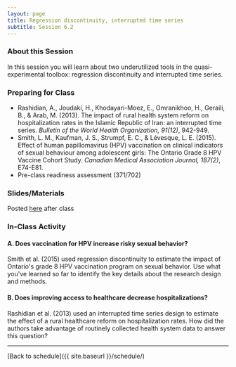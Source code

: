 ```yaml
---
layout: page
title: Regression discontinuity, interrupted time series
subtitle: Session 6.2
---
```


### About this Session

In this session you will learn about two underutilized tools in the quasi-experimental toolbox: regression discontinuity and interrupted time series.

### Preparing for Class

* Rashidian, A., Joudaki, H., Khodayari-Moez, E., Omranikhoo, H., Geraili, B., & Arab, M. (2013). The impact of rural health system reform on hospitalization rates in the Islamic Republic of Iran: an interrupted time series. *Bulletin of the World Health Organization, 91(12)*, 942-949.
* Smith, L. M., Kaufman, J. S., Strumpf, E. C., & Lévesque, L. E. (2015). Effect of human papillomavirus (HPV) vaccination on clinical indicators of sexual behaviour among adolescent girls: The Ontario Grade 8 HPV Vaccine Cohort Study. *Canadian Medical Association Journal, 187(2)*, E74-E81.
* Pre-class readiness assessment (371/702)

### Slides/Materials

Posted [here](https://drive.google.com/drive/folders/0Bxn_jkXZ1lxuVklQakF4MjZGSDQ?usp=sharing) after class

### In-Class Activity
<p></p>

#### A. Does vaccination for HPV increase risky sexual behavior?

Smith et al. (2015) used regression discontinuity to estimate the impact of Ontario's grade 8 HPV vaccination program on sexual behavior. Use what you've learned so far to identify the key details about the research design and methods.

#### B. Does improving access to healthcare decrease hospitalizations?

Rashidian et al. (2013) used an interrupted time series design to estimate the effect of a rural healthcare reform on hospitalization rates. How did the authors take advantage of routinely collected health system data to answer this question?

* * *

[Back to schedule]({{ site.baseurl }}/schedule/)